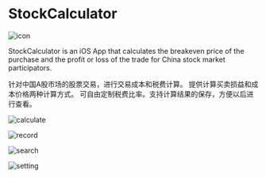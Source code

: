 StockCalculator 
=======================

![icon](screenshot/ico1024.png)


StockCalculator is an iOS App that calculates the breakeven price of the purchase and the profit or loss of the trade for China stock market participators.


针对中国A股市场的股票交易，进行交易成本和税费计算。
提供计算买卖损益和成本价格两种计算方式。
可自由定制税费比率。支持计算结果的保存，方便以后进行查看。



![calculate](screenshot/5.5calculate.png)


![record](screenshot/5.5record.png)


![search](screenshot/5.5search.png)


![setting](screenshot/5.5setting.png)

